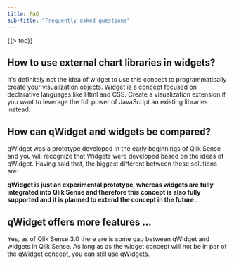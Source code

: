 ```yaml
---
title: FAQ
sub-title: "Frequently asked questions"
---
```


{{> toc}}


## How to use external chart libraries in widgets?
It's definitely not the idea of widget to use this concept to programmatically create your visualization objects. Widget is a concept focused on declarative languages like Html and CSS. Create a visualization extension if you want to leverage the full power of JavaScript an existing libraries instead.

## How can qWidget and widgets be compared?
qWidget was a prototype developed in the early beginnings of Qlik Sense and you will recognize that Widgets were developed based on the ideas of qWidget.
Having said that, the biggest different between these solutions are:

**qWidget is just an experimental prototype, whereas widgets are fully integrated into Qlik Sense and therefore this concept is also fully supported and it is planned to extend the concept in the future..**

## qWidget offers more features ...
Yes, as of Qlik Sense 3.0 there are is some gap between qWidget and widgets in Qlik Sense. As long as as the widget concept will not be in par of the qWidget concept, you can still use qWidgets.
